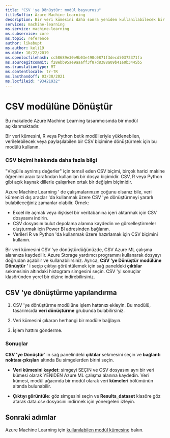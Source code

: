 ```yaml
---
title: "CSV 'ye Dönüştür: modül başvurusu"
titleSuffix: Azure Machine Learning
description: Bir veri kümesini daha sonra yeniden kullanılabilecek bir CSV dosyasına dönüştürmek için Azure Machine Learning tasarımcısında CSV 'ye dönüştürme modülünü nasıl kullanacağınızı öğrenin.
services: machine-learning
ms.service: machine-learning
ms.subservice: core
ms.topic: reference
author: likebupt
ms.author: keli19
ms.date: 10/22/2019
ms.openlocfilehash: cc58689e30e9b03e490c0871f3decd50372371fa
ms.sourcegitcommit: f28ebb95ae9aaaff3f87d8388a09b41e0b3445b5
ms.translationtype: MT
ms.contentlocale: tr-TR
ms.lasthandoff: 03/30/2021
ms.locfileid: "93421932"
---
```

# <a name="convert-to-csv-module"></a>CSV modülüne Dönüştür

Bu makalede Azure Machine Learning tasarımcısında bir modül açıklanmaktadır.

Bir veri kümesini, R veya Python betik modülleriyle yüklenebilen, verilelebilecek veya paylaşılabilen bir CSV biçimine dönüştürmek için bu modülü kullanın.

### <a name="more-about-the-csv-format"></a>CSV biçimi hakkında daha fazla bilgi 

"Virgülle ayrılmış değerler" için temsil eden CSV biçimi, birçok harici makine öğrenimi aracı tarafından kullanılan bir dosya biçimidir. CSV, R veya Python gibi açık kaynak dillerle çalışırken ortak bir değişim biçimidir.

Azure Machine Learning ' de çalışmalarınızın çoğunu olsanız bile, veri kümenizi dış araçlar 'da kullanmak üzere CSV 'ye dönüştürmeyi yararlı bulabileceğiniz zamanlar olabilir. Örnek:

+ Excel ile açmak veya ilişkisel bir veritabanına içeri aktarmak için CSV dosyasını indirin.  
+ CSV dosyasını bulut depolama alanına kaydedin ve görselleştirmeler oluşturmak için Power BI adresinden bağlanın.  
+ Verileri R ve Python 'da kullanmak üzere hazırlamak için CSV biçimini kullanın. 

Bir veri kümesini CSV 'ye dönüştürdüğünüzde, CSV Azure ML çalışma alanınıza kaydedilir. Azure Storage yardımcı programını kullanarak dosyayı doğrudan açabilir ve kullanabilirsiniz. Ayrıca, **CSV 'ye Dönüştür modülüne Dönüştür** ' i seçip çıktıyı görüntülemek için sağ paneldeki **çıktılar** sekmesinin altındaki histogram simgesini seçin. CSV 'yi sonuçlar klasöründen yerel bir dizine indirebilirsiniz.  

## <a name="how-to-configure-convert-to-csv"></a>CSV 'ye dönüştürme yapılandırma


1.  CSV 'ye dönüştürme modülüne işlem hattınızı ekleyin. Bu modülü, tasarımcıda **veri dönüştürme** grubunda bulabilirsiniz. 

2. Veri kümesini çıkaran herhangi bir modüle bağlayın.   
  
3.  İşlem hattını gönderme.

### <a name="results"></a>Sonuçlar
  

**CSV 'ye Dönüştür**' in sağ panelindeki **çıktılar** sekmesini seçin ve **bağlantı noktası çıkışları** altında Bu simgelerden birini seçin.  

+ **Veri kümesini kaydet**: simgeyi SEÇIN ve CSV dosyasını ayrı bir veri kümesi olarak YENIDEN Azure ML çalışma alanına kaydedin. Veri kümesi, modül ağacında bir modül olarak veri **kümeleri** bölümünün altında bulunabilir.

 + **Çıktıyı görüntüle**: göz simgesini seçin ve **Results_dataset** klasöre göz atarak data.csv dosyasını indirmek için yönergeleri izleyin.

## <a name="next-steps"></a>Sonraki adımlar

Azure Machine Learning için [kullanılabilen modül kümesine](module-reference.md) bakın. 